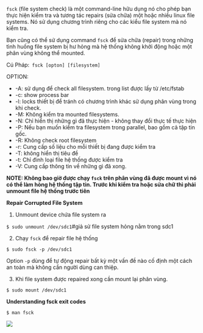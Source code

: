 `fsck` (file system check) là một command-line hữu dụng nó cho phép bạn thực hiện kiểm tra và tương tác repairs (sửa chữa)
một hoặc nhiều linux file systems. Nó sử dụng chương trình riêng cho các kiểu file system mà nó kiểm tra.

Bạn cũng có thể sử dụng  command `fsck` để sửa chữa (repair) trong những tình huống file system bị hư hỏng mà hệ thống không khởi động 
hoặc một phân vùng không thể mounted.

Cú Pháp:` fsck [opton] [filesystem]`

OPTION:
- -A: sử dụng để check all filesystem. trong list được lấy từ /etc/fstab
- -c: show process bar
- -l: locks thiết bị để tránh có chương trình khác sử dụng phân vùng trong khi check.
- -M: Không kiểm tra mounted filesystems.
- -N: Chỉ hiển thị những gì đã thực hiện - không thay đổi thực tế thực hiện
- -P: Nếu bạn muốn kiểm tra filesystem trong parallel, bao gồm cả tập tin gốc.
- -R: Không check root filesystem
- -r: Cung cấp số liệu cho mỗi thiết bị đang được kiểm tra
- -T: không hiển thị tiêu đề
- -t: Chỉ đinh loại file hệ thống được kiểm tra
- -V: Cung cấp thông tin về những gì đã xong.


**NOTE: Không bao giờ được chạy `fsck` trên phân vùng đã được mount vì nó có thể làm hòng hệ thống tập tin. Trước khi kiểm tra hoặc sửa chữ thì 
phải unmount file hệ thống trước tiên**


**Repair Corrupted File System**

01. Unmount device chứa file system ra

`$ sudo unmount /dev/sdc1`#giả sử file system hỏng nằm trong sdc1

02. Chạy `fsck` để repair file hệ thống

`$ sudo fsck -p /dev/sdc1`

Option `-p` dùng để tự động repair bất kỳ một vấn đề nào cố định một cách an toàn mà không cần người dùng can thiệp.

03. Khi file system được repaired xong cần mount lại phân vùng.

`$ sudo mount /dev/sdc1`

**Understanding fsck exit codes**

`$ man fsck`

<img src="https://i.imgur.com/ZXZDQE2.jpg">











